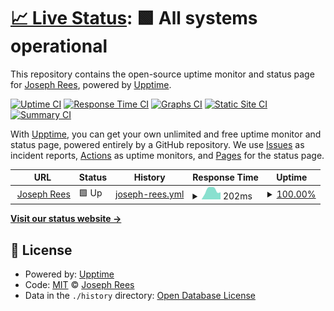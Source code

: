 # [📈 Live Status](https://status.josephre.es): <!--live status--> **🟩 All systems operational**

This repository contains the open-source uptime monitor and status page for [Joseph Rees](josephre.es), powered by [Upptime](https://github.com/upptime/upptime).

[![Uptime CI](https://github.com/joeerees/upptime/workflows/Uptime%20CI/badge.svg)](https://github.com/joeerees/upptime/actions?query=workflow%3A%22Uptime+CI%22)
[![Response Time CI](https://github.com/joeerees/upptime/workflows/Response%20Time%20CI/badge.svg)](https://github.com/joeerees/upptime/actions?query=workflow%3A%22Response+Time+CI%22)
[![Graphs CI](https://github.com/joeerees/upptime/workflows/Graphs%20CI/badge.svg)](https://github.com/joeerees/upptime/actions?query=workflow%3A%22Graphs+CI%22)
[![Static Site CI](https://github.com/joeerees/upptime/workflows/Static%20Site%20CI/badge.svg)](https://github.com/joeerees/upptime/actions?query=workflow%3A%22Static+Site+CI%22)
[![Summary CI](https://github.com/joeerees/upptime/workflows/Summary%20CI/badge.svg)](https://github.com/joeerees/upptime/actions?query=workflow%3A%22Summary+CI%22)

With [Upptime](https://upptime.js.org), you can get your own unlimited and free uptime monitor and status page, powered entirely by a GitHub repository. We use [Issues](https://github.com/joeerees/upptime/issues) as incident reports, [Actions](https://github.com/joeerees/upptime/actions) as uptime monitors, and [Pages](https://status.josephre.es) for the status page.

<!--start: status pages-->
<!-- This summary is generated by Upptime (https://github.com/upptime/upptime) -->
<!-- Do not edit this manually, your changes will be overwritten -->
<!-- prettier-ignore -->
| URL | Status | History | Response Time | Uptime |
| --- | ------ | ------- | ------------- | ------ |
| <img alt="" src="https://favicons.githubusercontent.com/josephre.es" height="13"> [Joseph Rees](https://josephre.es) | 🟩 Up | [joseph-rees.yml](https://github.com/joeerees/upptime/commits/HEAD/history/joseph-rees.yml) | <details><summary><img alt="Response time graph" src="./graphs/joseph-rees/response-time-week.png" height="20"> 202ms</summary><br><a href="https://joeerees.github.io/upptime/history/joseph-rees"><img alt="Response time 202" src="https://img.shields.io/endpoint?url=https%3A%2F%2Fraw.githubusercontent.com%2Fjoeerees%2Fupptime%2FHEAD%2Fapi%2Fjoseph-rees%2Fresponse-time.json"></a><br><a href="https://joeerees.github.io/upptime/history/joseph-rees"><img alt="24-hour response time 202" src="https://img.shields.io/endpoint?url=https%3A%2F%2Fraw.githubusercontent.com%2Fjoeerees%2Fupptime%2FHEAD%2Fapi%2Fjoseph-rees%2Fresponse-time-day.json"></a><br><a href="https://joeerees.github.io/upptime/history/joseph-rees"><img alt="7-day response time 202" src="https://img.shields.io/endpoint?url=https%3A%2F%2Fraw.githubusercontent.com%2Fjoeerees%2Fupptime%2FHEAD%2Fapi%2Fjoseph-rees%2Fresponse-time-week.json"></a><br><a href="https://joeerees.github.io/upptime/history/joseph-rees"><img alt="30-day response time 202" src="https://img.shields.io/endpoint?url=https%3A%2F%2Fraw.githubusercontent.com%2Fjoeerees%2Fupptime%2FHEAD%2Fapi%2Fjoseph-rees%2Fresponse-time-month.json"></a><br><a href="https://joeerees.github.io/upptime/history/joseph-rees"><img alt="1-year response time 202" src="https://img.shields.io/endpoint?url=https%3A%2F%2Fraw.githubusercontent.com%2Fjoeerees%2Fupptime%2FHEAD%2Fapi%2Fjoseph-rees%2Fresponse-time-year.json"></a></details> | <details><summary><a href="https://joeerees.github.io/upptime/history/joseph-rees">100.00%</a></summary><a href="https://joeerees.github.io/upptime/history/joseph-rees"><img alt="All-time uptime 100.00%" src="https://img.shields.io/endpoint?url=https%3A%2F%2Fraw.githubusercontent.com%2Fjoeerees%2Fupptime%2FHEAD%2Fapi%2Fjoseph-rees%2Fuptime.json"></a><br><a href="https://joeerees.github.io/upptime/history/joseph-rees"><img alt="24-hour uptime 100.00%" src="https://img.shields.io/endpoint?url=https%3A%2F%2Fraw.githubusercontent.com%2Fjoeerees%2Fupptime%2FHEAD%2Fapi%2Fjoseph-rees%2Fuptime-day.json"></a><br><a href="https://joeerees.github.io/upptime/history/joseph-rees"><img alt="7-day uptime 100.00%" src="https://img.shields.io/endpoint?url=https%3A%2F%2Fraw.githubusercontent.com%2Fjoeerees%2Fupptime%2FHEAD%2Fapi%2Fjoseph-rees%2Fuptime-week.json"></a><br><a href="https://joeerees.github.io/upptime/history/joseph-rees"><img alt="30-day uptime 100.00%" src="https://img.shields.io/endpoint?url=https%3A%2F%2Fraw.githubusercontent.com%2Fjoeerees%2Fupptime%2FHEAD%2Fapi%2Fjoseph-rees%2Fuptime-month.json"></a><br><a href="https://joeerees.github.io/upptime/history/joseph-rees"><img alt="1-year uptime 100.00%" src="https://img.shields.io/endpoint?url=https%3A%2F%2Fraw.githubusercontent.com%2Fjoeerees%2Fupptime%2FHEAD%2Fapi%2Fjoseph-rees%2Fuptime-year.json"></a></details>

<!--end: status pages-->

[**Visit our status website →**](https://status.josephre.es)

## 📄 License

- Powered by: [Upptime](https://github.com/upptime/upptime)
- Code: [MIT](./LICENSE) © [Joseph Rees](josephre.es)
- Data in the `./history` directory: [Open Database License](https://opendatacommons.org/licenses/odbl/1-0/)
